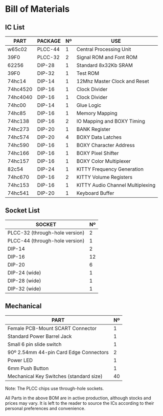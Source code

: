# Bill of Materials

## IC List

| PART      | PACKAGE  | Nº | USE                                |
|-----------|----------|----|------------------------------------|
| w65c02    | PLCC-44  |  1 | Central Processing Unit            |
| 39F0      | PLCC-32  |  2 | Signal ROM and Font ROM            |
| 62256     | DIP-28   |  1 | Standard 8x32Kb SRAM               |
| 39F0      | DIP-32   |  1 | Test ROM                           |
| 74hc14    | DIP-14   |  1 | 12Mhz Master Clock and Reset       |
| 74hc4520  | DIP-16   |  1 | Clock Divider                      |
| 74hc4040  | DIP-16   |  1 | Clock Divider                      |
| 74hc00    | DIP-14   |  1 | Glue Logic                         |
| 74hc85    | DIP-16   |  1 | Memory Mapping                     |
| 74hc138   | DIP-16   |  2 | IO Mapping and BOXY Timing         |
| 74hc273   | DIP-20   |  1 | BANK Register                      |
| 74hc574   | DIP-20   |  4 | BOXY Data Latches                  |
| 74hc590   | DIP-16   |  1 | BOXY Character Address             |
| 74hc166   | DIP-16   |  1 | BOXY Pixel Shifter                 |
| 74hc157   | DIP-16   |  1 | BOXY Color Multiplexer             |
| 82c54     | DIP-24   |  1 | KITTY Frequency Generation         |
| 74hc670   | DIP-16   |  2 | KITTY Volume Registers             |
| 74hc153   | DIP-16   |  1 | KITTY Audio Channel Multiplexing   |
| 74hc541   | DIP-20   |  1 | Keyboard Buffer                    |

## Socket List

| SOCKET                         | Nº |
|--------------------------------|----|
| PLCC-32 (through-hole version) |  2 |
| PLCC-44 (through-hole version) |  1 |
| DIP-14                         |  2 |
| DIP-16                         | 12 |
| DIP-20                         |  6 |
| DIP-24 (wide)                  |  1 |
| DIP-28 (wide)                  |  1 |
| DIP-32 (wide)                  |  1 |

## Mechanical

| PART                         | Nº |
|--------------------------------|----|
| Female PCB-Mount SCART Connector       |  1 |
| Standard Power Barrel Jack             |  1 |
| Small 6 pin slide switch               |  1 |
| 90º 2.54mm 44-pin Card Edge Connectors |  2 |
| Power LED                              |  1 |
| 6mm Push Button                        |  1 |
| Mechanical Key Switches (standard size)| 40 |

Note: The PLCC chips use through-hole sockets.

All Parts in the above BOM are in active production, although stocks and prices may vary. It is left to the reader to source the ICs according to their personal preferences and convenience.